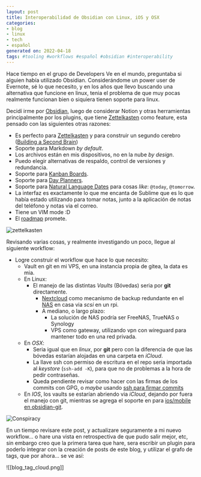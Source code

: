 ```yaml
---
layout: post
title: Interoperabilidad de Obsidian con Linux, iOS y OSX
categories:
- blog
- linux
- tech
- español
generated on: 2022-04-18
tags: #tooling #workflows #español #obsidian #interoperability
---
```


Hace tiempo en el grupo de Developers Ve en el mundo, preguntaba si alguien había utilizado Obsidian. Considerándome un power user de Evernote, sé lo que necesito, y en los años que llevo buscando una alternativa que funcione en linux, tenia el problema de que muy pocas realmente funcionan bien o siquiera tienen soporte para linux.

Decidí irme por [Obsidian](https://obsidian.md/), luego de considerar Notion y otras herramientas principalmente por los plugins, que tiene [Zettelkasten](https://es.wikipedia.org/wiki/Zettelkasten) como feature, esta pensado con las siguientes otras razones: 

- Es perfecto para [Zettelkasten](https://es.wikipedia.org/wiki/Zettelkasten) y para construir un segundo cerebro ([Building a Second Brain](https://robingeuens.com/blog/build-a-second-brain-obsidian))
- Soporte para Markdown _by default_.
- Los archivos están en mis dispositivos, no en la nube _by design_.
- Puedo elegir alternativas de respaldo, control de versiones y redundancia.
- Soporte para [Kanban Boards](obsidian://show-plugin?id=obsidian-kanban).
- Soporte para [Day Planners](https://github.com/lynchjames/obsidian-day-planner).
- Soporte para [Natural Language Dates](obsidian://show-plugin?id=nldates-obsidian) para cosas _like_: `@today`, `@tomorrow`.
- La interfaz es exactamente lo que me encanta de Sublime que es lo que había estado utilizando para tomar notas, junto a la aplicación de notas del teléfono y notas via el correo.
- Tiene un VIM mode :D
- El [roadmap](https://trello.com/b/Psqfqp7I/obsidian-roadmap) promete.

![zettelkasten](https://commons.wikimedia.org/wiki/File:Zettelkasten_paper_schematic.png#/media/Archivo:Zettelkasten_paper_schematic.png)

Revisando varias cosas, y realmente investigando un poco, llegue al siguiente workflow:

- Logre construir el workflow que hace lo que necesito:
	- Vault en git en mi VPS, en una instancia propia de gitea, la data es mia.
	- En Linux:
		- El manejo de las distintas _Vaults_ (Bóvedas) seria por **git** directamente.
			- [Nextcloud](nextcloud.com) como mecanismo de backup redundante en el [NAS](https://www.truenas.com/truenas-mini) en casa via *scsi* en un rpi.
			- A mediano, o largo plazo:
				- La solución de NAS podría ser FreeNAS, TrueNAS o Synology
				- VPS como gateway, utilizando vpn con wireguard para mantener todo en una red privada.
	- En *OSX*:
		- Seria igual que en _linux_, por **git** pero con la diferencia de que las bóvedas estarían alojadas en una carpeta en _iCloud_.
		- La llave ssh con permiso de escritura en el repo seria importada al _keystore_ (`ssh-add -K`), para que no de problemas a la hora de pedir contraseñas.
		- Queda pendiente revisar como hacer con las firmas de los commits con GPG, o _maybe_ usando [ssh para firmar commits](https://github.com/github/feedback/discussions/7744)
	- En *IOS*, los vaults se estarían abriendo via _iCloud_, dejando por fuera el manejo con git, mientras se agrega el soporte en para [ios/mobile en obsidian-git](https://github.com/denolehov/obsidian-git/issues/57).

![Conspiracy](https://media.giphy.com/media/l0IylOPCNkiqOgMyA/giphy-downsized.gif)

En un tiempo revisare este post, y actualizare seguramente a mi nuevo workflow... o hare una vista en retrospectiva de que pudo salir mejor, etc, sin embargo creo que la primera tarea que hare, sera escribir un plugin para poderlo integrar con la creación de posts de este blog, y utilizar el grafo de tags, que por ahora... se ve así:

![[blog_tag_cloud.png]]